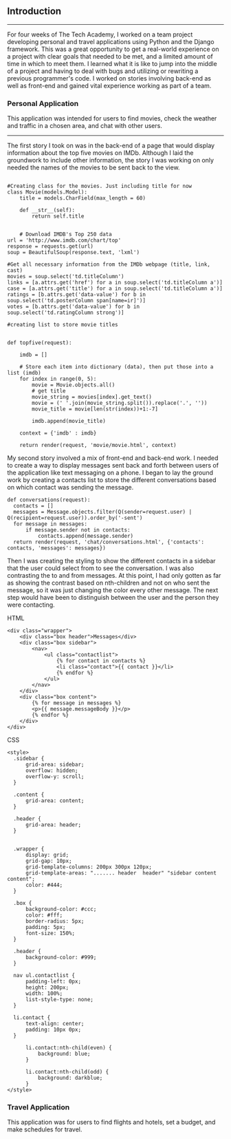 <h2>Introduction</h2>
<hr />

<p>For four weeks of The Tech Academy, I worked on a team project developing personal and travel applications using Python and the Django framework. This was a great opportunity to get a real-world experience on a project with clear goals that needed to be met, and a limited amount of time in which to meet them. I learned what it is like to jump into the middle of a project and having to deal with bugs and utilizing or rewriting a previous programmer's code. I worked on stories involving back-end as well as front-end and gained vital experience working as part of a team.</p>


<h3>Personal Application</h3>
<p>This application was intended for users to find movies, check the weather and traffic in a chosen area, and chat with other users.</p>
<hr />
The first story I took on was in the back-end of a page that would display information about the top five movies on IMDb. Although I laid the groundwork to include other information, the story I was working on only needed the names of the movies to be sent back to the view.

```

#Creating class for the movies. Just including title for now
class Movie(models.Model):
	title = models.CharField(max_length = 60)

	def __str__(self):
		return self.title
    
    
    # Download IMDB's Top 250 data
url = 'http://www.imdb.com/chart/top'
response = requests.get(url)
soup = BeautifulSoup(response.text, 'lxml')

#Get all necessary information from the IMDb webpage (title, link, cast)
movies = soup.select('td.titleColumn')
links = [a.attrs.get('href') for a in soup.select('td.titleColumn a')]
case = [a.attrs.get('title') for a in soup.select('td.titleColumn a')]
ratings = [b.attrs.get('data-value') for b in soup.select('td.posterColumn span[name=ir]')]
votes = [b.attrs.get('data-value') for b in soup.select('td.ratingColumn strong')]

#creating list to store movie titles


def topfive(request):
	
	imdb = []

	# Store each item into dictionary (data), then put those into a list (imdb)
	for index in range(0, 5):
		movie = Movie.objects.all()
		# get title
		movie_string = movies[index].get_text()
		movie = (' '.join(movie_string.split()).replace('.', ''))
		movie_title = movie[len(str(index))+1:-7]
		
		imdb.append(movie_title)

	context = {'imdb' : imdb}
		
	return render(request, 'movie/movie.html', context)
  ```
  
  My second story involved a mix of front-end and back-end work. I needed to create a way to display messages sent back and forth between users of the application like text messaging on a phone. I began to lay the ground work by creating a contacts list to store the different conversations based on which contact was sending the message.
  
  ```
  def conversations(request):
	contacts = []
	messages = Message.objects.filter(Q(sender=request.user) | Q(recipient=request.user)).order_by('-sent')
	for message in messages:
		if message.sender not in contacts:
			contacts.append(message.sender)
	return render(request, 'chat/conversations.html', {'contacts': contacts, 'messages': messages})
  
  ```
  
  Then I was creating the styling to show the different contacts in a sidebar that the user could select from to see the conversation. I was also contrasting the to and from messages. At this point, I had only gotten as far as showing the contrast based on nth-children and not on who sent the message, so it was just changing the color every other message. The next step would have been to distinguish between the user and the person they were contacting.
  
  HTML
```
<div class="wrapper">
    <div class="box header">Messages</div>
    <div class="box sidebar">
        <nav>
            <ul class="contactlist">
                {% for contact in contacts %}
                <li class="contact">{{ contact }}</li>
                {% endfor %}
            </ul>
        </nav>
    </div>
    <div class="box content">
        {% for message in messages %}
        <p>{{ message.messageBody }}</p>
        {% endfor %}
    </div>
</div>
```
  
  CSS
  ```
  <style>
    .sidebar {
        grid-area: sidebar;
        overflow: hidden;
        overflow-y: scroll;
    }

    .content {
        grid-area: content;
    }

    .header {
        grid-area: header;
    }


    .wrapper {
        display: grid;
        grid-gap: 10px;
        grid-template-columns: 200px 300px 120px;
        grid-template-areas: "....... header  header" "sidebar content content";
        color: #444;
    }

    .box {
        background-color: #ccc;
        color: #fff;
        border-radius: 5px;
        padding: 5px;
        font-size: 150%;
    }

    .header {
        background-color: #999;
    }

    nav ul.contactlist {
        padding-left: 0px;
        height: 200px;
        width: 100%;
        list-style-type: none;
    }

    li.contact {
        text-align: center;
        padding: 10px 0px;
    }

        li.contact:nth-child(even) {
            background: blue;
        }

        li.contact:nth-child(odd) {
            background: darkblue;
        }
</style>
```


<h3>Travel Application</h3>
<p>This application was for users to find flights and hotels, set a budget, and make schedules for travel.</p>
<br />

